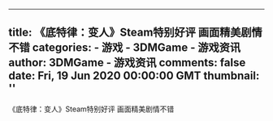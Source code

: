 
---
title: 《底特律：变人》Steam特别好评 画面精美剧情不错
categories: 
    - 游戏
    - 3DMGame - 游戏资讯
author: 3DMGame - 游戏资讯
comments: false
date: Fri, 19 Jun 2020 00:00:00 GMT
thumbnail: ''
---

<div>   
《底特律：变人》Steam特别好评 画面精美剧情不错  
</div>
            